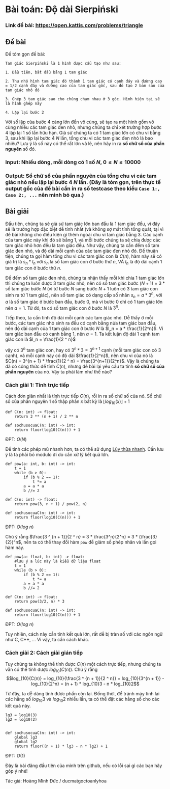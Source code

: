 # Bài toán: Độ dài Sierpiński

### Link đề bài: https://open.kattis.com/problems/triangle

## Đề bài


Để tóm gọn đề bài:  
```
Tam giác Sierpiński là 1 hình được cấu tạo như sau:  
  
1. Đầu tiên, bắt đầu bằng 1 tam giác  
  
2. Thu nhỏ hình tam giác đó thành 1 tam giác có cạnh đáy và đường cao = 1/2 cạnh đáy và đường cao của tam giác gốc, sau đó tạo 2 bản sao của tam giác nhỏ đó  
  
3. Ghép 3 tam giác sao cho chúng chạm nhau ở 3 góc. Hình hiện tại sẽ là hình ghép này  
  
4. Lặp lại bước 2    
```
Với số lặp của bước 4 càng lớn đến vô cùng, sẽ tạo ra một hình gồm vô cùng nhiều các tam giác đen nhỏ, nhưng chúng ta chỉ xét trường hợp bước 4 lặp lại 1 số lần hữu hạn. Giả sử chúng ta có 1 tam giác lớn có chu vi bằng 3, sau khi lặp lại bước 4 $N$ lần, tổng chu vi các tam giác đen nhỏ là bao nhiêu? Lưu ý là số này có thể rất lớn và lẻ, nên hãy in ra **số chữ số của phần nguyên** số đó.  

### Input: Nhiều dòng, mỗi dòng có 1 số $N$, $0 \leq N \leq 10000$

### Output: Số chữ số của phần nguyên của tổng chu vi các tam giác nhỏ nếu lặp lại bước 4 $N$ lần. (Đây là tóm gọn, trên thực tế output gốc của đề bài cần in ra số testcase theo kiểu ```Case 1:, Case 2:, ...``` nên mình bỏ qua.)


  
## Bài giải  
  
Đầu tiên, chúng ta sẽ giả sử tam giác lớn ban đầu là 1 tam giác đều, vì đây sẽ là trường hợp đặc biệt dễ tính nhất (và không sợ mất tính tổng quát, tại vì đề bài không cho điều kiện gì thêm ngoài chu vi tam giác bằng $3$. Các cạnh của tam giác này khi đó sẽ bằng $1$, và mỗi bước chúng ta sẽ chia được các tam giác nhỏ hơn đều là tam giác đều. Như vậy, chúng ta cần đếm số tam giác đen nhỏ, và độ dài mỗi cạnh của các tam giác đen nhỏ đó. Để thuận tiện, chúng ta gọi hàm tổng chu vi các tam giác con là $C(n)$, hàm này sẽ có giá trị là $s_n * l_n$ với $s_n$ là số tam giác con ở bước thứ $n$, VÀ $l_n$ là độ dài cạnh 1 tam giác con ở bước thứ $n$.
  
Để đếm số tam giác đen nhỏ, chúng ta nhận thấy mỗi khi chia 1 tam giác lớn thì chúng ta luôn được 3 tam giác nhỏ, nên có số tam giác bước $(N + 1)$ = $3$ * số tam giác bước $N$ (vì từ bước $N$ sang bước $N + 1$ luôn có 3 tam giác con sinh ra từ 1 tam giác), nên số tam giác có dạng cấp số nhân $s_n = a * 3^n$, với $a$ là số tam giác ở bước ban đầu, bước 0, mà vì bước 0 chỉ có 1 tam giác lớn nên $a = 1$. Từ đó, ta có số tam giác con ở bước $N$ là $3^n$.
  
Tiếp theo, ta cần tính độ dài mỗi cạnh các tam giác nhỏ. Dễ thấy ở mỗi bước, các tam giác nhỏ sinh ra đều có cạnh bằng nửa tam giác ban đầu, nên độ dài cạnh của 1 tam giác con ở bước $N$ là $l_n = a * \frac{1}{2^n}$. Vì tam giác ban đầu có cạnh bằng 1, nên $a = 1$. Ta kết luận độ dài 1 cạnh tam giác con là $l_n = \frac{1}{2 ^ n}$
  
vậy có $3^n$ tam giác con, hay có $3 ^ n * 3 = 3^{n+1}$ cạnh (mỗi tam giác con có 3 cạnh), và mỗi cạnh này có độ dài $\frac{1}{2^n}$, nên chu vi của nó là $C(n) = 3^{n + 1} * \frac{1}{2 ^ n} = \frac{3^{n+1}}{2^n}$. Vậy là chúng ta đã có công thức để tính $C(n)$, nhưng đề bài lại yêu cầu ta tính **số chữ số của phần nguyên** của nó. Vậy ta phải làm như thế nào?

### Cách giải 1: Tính trực tiếp

Cách đơn giản nhất là tính trực tiếp $C(n)$, rồi in ra số chữ số của nó. Số chữ số của phần nguyên 1 số thập phân $x$ bất kỳ là $\lfloor log_{10}(x) \rfloor + 1$ 

```python3
def C(n: int) -> float:
	return 3 ** (n + 1) / 2 ** n

def sochusocuaC(n: int) -> int:
	return floor(log10(C(n))) + 1
```
ĐPT: $O(N)$

Để tính các phép mũ nhanh hơn, ta có thể sử dụng [Lũy thừa nhanh](https://hackmd.io/@DeMen100ms/DeMenBlog3). Cần lưu ý là ta phải bỏ modulo đi do cần xử lý kết quả lớn.

```python3
def pow(a: int, b: int) -> int:
	t = 1
	while (b > 0):
		if (b % 2 == 1):
			t *= a
		a = a * a
		b //= 2

def C(n: int) -> float:
	return pow(3, n + 1) / pow(2, n)

def sochusocuaC(n: int) -> int:
	return floor(log10(C(n))) + 1
``` 

ĐPT: $O(log \ {n})$

Chú ý rằng $\frac{3 ^ {n + 1}}{2 ^ n} = 3 * \frac{3^n}{2^n} = 3 * (\frac{3}{2})^n$, nên ta có thể thay đổi hàm `pow` để giảm số phép nhân và lần gọi hàm này.

```python3
def pow(a: float, b: int) -> float:
	#lưu ý a lúc này là kiểu dữ liệu float
	t = 1
	while (b > 0):
		if (b % 2 == 1):
			t *= a
		a = a * a
		b //= 2

def C(n: int) -> float:
	return pow(3/2, n) * 3

def sochusocuaC(n: int) -> int:
	return floor(log10(C(n))) + 1
``` 

ĐPT: $O(log \ n)$

Tuy nhiên, cách này cần tính kết quả lớn, rất dễ bị tràn số với các ngôn ngữ như C, C++, ... Vì vậy, ta cần cách khác.

### Cách giải 2: Cách giải gián tiếp

Tuy chúng ta không thể tính được $C(n)$ một cách trực tiếp, nhưng chúng ta vẫn có thể tính được  $log_{10}(C(n))$. Chú ý rằng $$log_{10}{C(n)} = log_{10}{\frac{3 ^ {n + 1}}{2 ^ n}} = log_{10}{3^{n + 1}} - log_{10}{2^n} = (n + 1) * log_{10}3 - n * log_{10}2$$

Từ đây, ta dễ dàng tính được phần còn lại. Đồng thời, để tránh máy tính lại các hằng số $log_{10}{3}$ và $log_{10}{2}$ nhiều lần, ta có thể đặt các hằng số cho các kết quả này.
```python3
lg3 = log10(3)
lg2 = log10(2)


def sochusocuaC(n: int) -> int:
	global lg3
	global lg2
	return floor((n + 1) * lg3 - n * lg2) + 1
```

ĐPT: $O(1)$

Đây là bài đăng đầu tiên của mình trên github, nếu có lỗi sai gì các bạn hãy góp ý nhé!

Tác giả: Hoàng Minh Đức / ducmatgoctoanlyhoa
